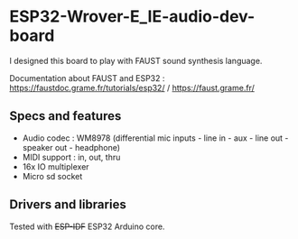 # ESP32-Wrover-E_IE-audio-dev-board

I designed this board to play with FAUST sound synthesis language.

Documentation about FAUST and ESP32  : https://faustdoc.grame.fr/tutorials/esp32/ / https://faust.grame.fr/

## Specs and features

* Audio codec : WM8978 (differential mic inputs - line in - aux - line out - speaker out - headphone)
* MIDI support : in, out, thru
* 16x IO multiplexer
* Micro sd socket

## Drivers and libraries
Tested with ~~ESP-IDF~~ ESP32 Arduino core. 


